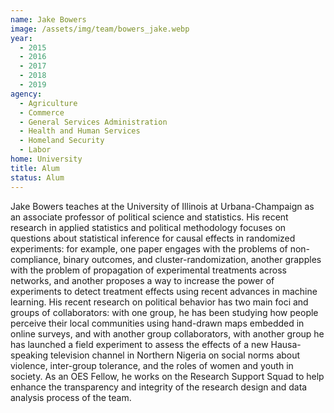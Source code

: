 ```yaml
---
name: Jake Bowers
image: /assets/img/team/bowers_jake.webp
year: 
  - 2015
  - 2016
  - 2017
  - 2018
  - 2019
agency:
  - Agriculture
  - Commerce
  - General Services Administration
  - Health and Human Services
  - Homeland Security
  - Labor
home: University
title: Alum
status: Alum
---
```


Jake Bowers  teaches at the University of Illinois at Urbana-Champaign as an associate professor of political science and statistics. His recent research in applied statistics and political methodology focuses on questions about statistical inference for causal effects in randomized experiments: for example, one paper engages with the problems of non-compliance, binary outcomes, and cluster-randomization, another grapples with the problem of propagation of experimental treatments across networks, and another proposes a way to increase the power of experiments to detect treatment effects using recent advances in machine learning. His recent research on political behavior has two main foci and groups of collaborators: with one group, he has been studying how people perceive their local communities using hand-drawn maps embedded in online surveys, and with another group collaborators, with another group he has launched a field experiment to assess the effects of a new Hausa-speaking television channel in Northern Nigeria on social norms about violence, inter-group tolerance, and the roles of women and youth in society. As an OES Fellow, he works on the Research Support Squad to help enhance the transparency and integrity of the research design and data analysis process of the team.


